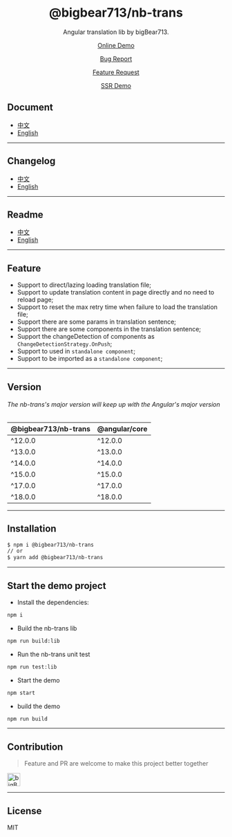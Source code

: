 <div align="center">

# @bigbear713/nb-trans

Angular translation lib by bigBear713.

[Online Demo](https://bigBear713.github.io/nb-trans/)

[Bug Report](https://github.com/bigBear713/nb-trans/issues)

[Feature Request](https://github.com/bigBear713/nb-trans/issues)

[SSR Demo](https://github.com/bigBear713/nb-trans-ssr/)


</div>

## Document
- [中文](https://github.com/bigBear713/nb-trans/blob/main/projects/nb-trans/README.CN.md "文档 - 中文")
- [English](https://github.com/bigBear713/nb-trans/blob/main/projects/nb-trans/README.md "Document - English")

---

## Changelog
- [中文](https://github.com/bigBear713/nb-trans/blob/main/CHANGELOG.CN.md "更新日志 - 中文")
- [English](https://github.com/bigBear713/nb-trans/blob/main/CHANGELOG.md "Changelog - English")

---

## Readme
- [中文](https://github.com/bigBear713/nb-trans/blob/main/README.CN.md "文档 - 中文")
- [English](https://github.com/bigBear713/nb-trans/blob/main/README.md "Document - English")

---

## Feature
- Support to direct/lazing loading translation file;
- Support to update translation content in page directly and no need to reload page;
- Support to reset the max retry time when failure to load the translation file;
- Support there are some params in translation sentence;
- Support there are some components in the translation sentence;
- Support the changeDetection of components as `ChangeDetectionStrategy.OnPush`;
- Support to used in `standalone component`;
- Support to be imported as a `standalone component`;

---

## Version
###### The nb-trans's major version will keep up with the Angular's major version
| @bigbear713/nb-trans | @angular/core |
| -------------------- | ------------- |
| ^12.0.0              | ^12.0.0       |
| ^13.0.0              | ^13.0.0       |
| ^14.0.0              | ^14.0.0       |
| ^15.0.0              | ^15.0.0       |
| ^17.0.0              | ^17.0.0       |
| ^18.0.0              | ^18.0.0       |

---

## Installation
```bash
$ npm i @bigbear713/nb-trans
// or
$ yarn add @bigbear713/nb-trans
```

---

## Start the demo project
- Install the dependencies:
```bash
npm i
```

- Build the nb-trans lib
```bash
npm run build:lib
```

- Run the nb-trans unit test
```bash
npm run test:lib
```

- Start the demo
```bash
npm start
```

- build the demo
```bash
npm run build
```

---

## Contribution
> Feature and PR are welcome to make this project better together

<a href="https://github.com/bigBear713" target="_blank"><img src="https://avatars.githubusercontent.com/u/12368900?v=4" alt="bigBear713" width="30px" height="30px"></a>

---

## License
MIT
